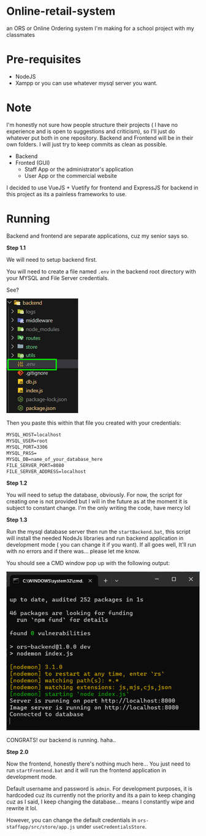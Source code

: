 # Online-retail-system

an ORS or Online Ordering system I'm making for a school project with my classmates

# Pre-requisites

- NodeJS
- Xampp or you can use whatever mysql server you want.

# Note

I'm honestly not sure how people structure their projects ( I have no experience and is open to suggestions and criticism), so I'll just do whatever put both in one repository. Backend and Frontend will be in their own folders. I will just try to keep commits as clean as possible.

- Backend
- Fronted (GUI)
  - Staff App or the administrator's application
  - User App or the commercial website

I decided to use VueJS + Vuetify for frontend and ExpressJS for backend in this project as its a painless frameworks to use.

# Running

Backend and frontend are separate applications, cuz my senior says so.

**Step 1.1**

We will need to setup backend first.

You will need to create a file named `.env` in the backend root directory with your MYSQL and File Server credentials.

See?

![output0](/assets//o0.png)

Then you paste this within that file you created with your credentials:

```
MYSQL_HOST=localhost
MYSQL_USER=root
MYSQL_PORT=3306
MYSQL_PASS=
MYSQL_DB=name_of_your_database_here
FILE_SERVER_PORT=8080
FILE_SERVER_ADDRESS=localhost
```

**Step 1.2**

You will need to setup the database, obviously. For now, the script for creating one is not provided but I will in the future as at the moment it is subject to constant change. I'm the only writing the code, have mercy lol

**Step 1.3**

Run the mysql database server then run the `startBackend.bat`, this script will install the needed NodeJs libraries and run backend application in development mode ( you can change it if you want). If all goes well, It'll run with no errors and if there was... please let me know.

You should see a CMD window pop up with the following output:

![output1](/assets//o1.png)

CONGRATS! our backend is running. haha..

**Step 2.0**

Now the frontend, honestly there's nothing much here...
You just need to run `startFrontend.bat` and it will run the frontend application in development mode.

Default username and password is `admin`. For development purposes, it is hardcoded cuz its currently not the priority and its a pain to keep changing cuz as I said, I keep changing the database... means I constantly wipe and rewrite it lol.

However, you can change the default credentials in `ors-staffapp/src/store/app.js` under `useCredentialsStore`.
